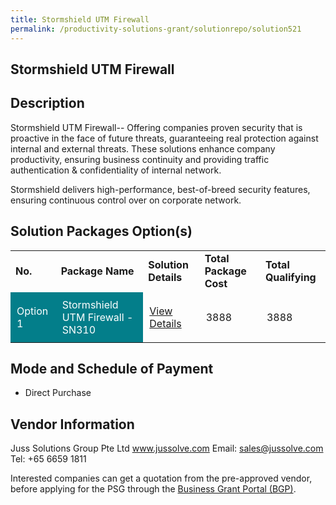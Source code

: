 ```yaml
---
title: Stormshield UTM Firewall
permalink: /productivity-solutions-grant/solutionrepo/solution521
---
```


## Stormshield UTM Firewall

## Description

Stormshield UTM Firewall-- Offering companies proven security that is proactive in the face of future threats, guaranteeing real protection against internal and external threats. These solutions enhance company productivity, ensuring business continuity and providing traffic authentication & confidentiality of internal network. 

Stormshield delivers high-performance, best-of-breed security features, ensuring continuous control over on corporate network.


## Solution Packages Option(s)

<table>
<tr>
<td><b>No.</b></td>
<td><b>Package Name</b></td>
<td><b>Solution Details</b></td>
<td><b>Total Package Cost</b></td>
<td><b>Total Qualifying</b></td>
</tr>
<tr>
<td style='padding: 10px; background-color: #037E8A; color: #FFFFFF;'>Option 1</td>
<td style='padding: 10px; background-color: #037E8A; color: #FFFFFF;'>Stormshield UTM Firewall - SN310</td>
<td style='padding: 10px;'><a href='https://www.gobusiness.gov.sg/images/psg/Juss_Solutions_Desensitised_Annex_3_Part_2.pdf' target='_blank'>View Details</a></td>
<td style='padding: 10px;'>3888</td>
<td style='padding: 10px;'>3888</td>
</tr>
</table>

## Mode and Schedule of Payment

 - Direct Purchase

## Vendor Information

 Juss Solutions Group Pte Ltd
www.jussolve.com
Email: sales@jussolve.com
Tel: +65 6659 1811

Interested companies can get a quotation from the pre-approved vendor, before applying for the PSG through the <a href='https://www.businessgrants.gov.sg/'>Business Grant Portal (BGP)</a>.

<script src="/jquery/resize-tables.js"></script>
